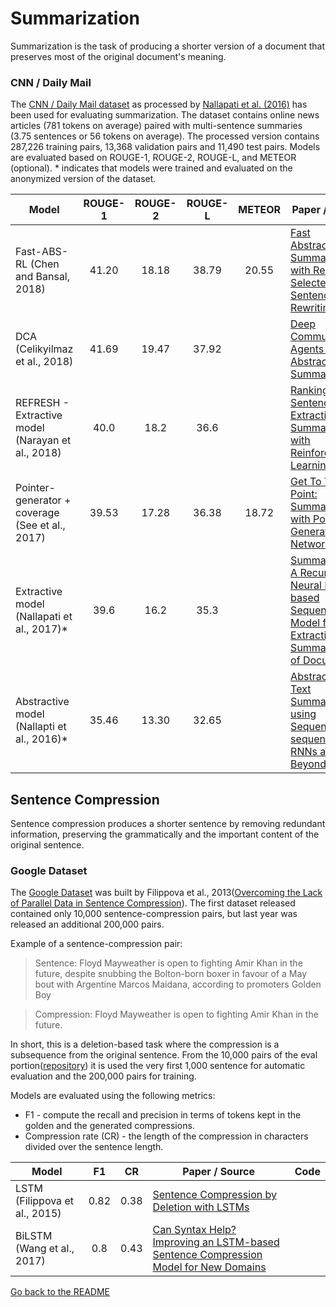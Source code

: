 # Summarization

Summarization is the task of producing a shorter version of a document that preserves most of the
original document's meaning.

### CNN / Daily Mail

The [CNN / Daily Mail dataset](https://arxiv.org/abs/1506.03340) as processed by 
[Nallapati et al. (2016)](http://www.aclweb.org/anthology/K16-1028) has been used
for evaluating summarization. The dataset contains online news articles (781 tokens 
on average) paired with multi-sentence summaries (3.75 sentences or 56 tokens on average).
The processed version contains 287,226 training pairs, 13,368 validation pairs and 11,490 test pairs.
Models are evaluated based on ROUGE-1, ROUGE-2, ROUGE-L, and METEOR (optional). * indicates that models
were trained and evaluated on the anonymized version of the dataset.

| Model           | ROUGE-1 | ROUGE-2 | ROUGE-L | METEOR | Paper / Source | Code |
| --------------- | :-----: | :-----: | :-----: | :----: | -------------- | ---- |
| Fast-ABS-RL (Chen and Bansal, 2018) | 41.20 | 18.18 | 38.79 | 20.55 | [Fast Abstractive Summarization with Reinforce-Selected Sentence Rewriting](https://arxiv.org/abs/1805.11080) | [Official](https://github.com/chenrocks/fast_abs_rl) |
| DCA (Celikyilmaz et al., 2018) | 41.69| 19.47 | 37.92 | | [Deep Communicating Agents for Abstractive Summarization](https://arxiv.org/abs/1803.10357) | |
| REFRESH - Extractive model (Narayan et al., 2018) | 40.0 | 18.2 | 36.6 | | [Ranking Sentences for Extractive Summarization with Reinforcement Learning](https://arxiv.org/pdf/1802.08636.pdf) | [Official](https://github.com/EdinburghNLP/Refresh) |
| Pointer-generator + coverage (See et al., 2017) | 39.53| 17.28 | 36.38 | 18.72 | [Get To The Point: Summarization with Pointer-Generator Networks](https://arxiv.org/abs/1704.04368) | [Official](https://github.com/abisee/pointer-generator) |
| Extractive model (Nallapati et al., 2017)* | ﻿39.6 | 16.2 | 35.3 | | [SummaRuNNer: A Recurrent Neural Network based Sequence Model for Extractive Summarization of Documents](https://arxiv.org/abs/1611.04230) | |
| Abstractive model (Nallapti et al., 2016)* | 35.46 | 13.30 | 32.65 | | [Abstractive Text Summarization using Sequence-to-sequence RNNs and Beyond](http://www.aclweb.org/anthology/K16-1028) | |

## Sentence Compression

Sentence compression produces a shorter sentence by removing redundant information,
preserving the grammatically and the important content of the original sentence. 

### Google Dataset

The [Google Dataset](https://github.com/google-research-datasets/sentence-compression) was built by Filippova et al., 2013([Overcoming the Lack of Parallel Data in Sentence Compression](https://www.aclweb.org/anthology/D/D13/D13-1155.pdf)). The first dataset released contained only 10,000 sentence-compression pairs, but last year was released an additional 200,000 pairs. 

Example of a sentence-compression pair:
> Sentence: Floyd Mayweather is open to fighting Amir Khan in the future, despite snubbing the Bolton-born boxer in favour of a May bout with Argentine Marcos Maidana, according to promoters Golden Boy

> Compression: Floyd Mayweather is open to fighting Amir Khan in the future. 

In short, this is a deletion-based task where the compression is a subsequence from the original sentence. From the 10,000 pairs of the eval portion([repository](https://github.com/google-research-datasets/sentence-compression/tree/master/data)) it is used the very first 1,000 sentence for automatic evaluation and the 200,000 pairs for training.

Models are evaluated using the following metrics:
* F1 - compute the recall and precision in terms of tokens kept in the golden and the generated compressions.
* Compression rate (CR) - the length of the compression in characters divided over the sentence length. 

| Model           | F1 | CR |Paper / Source | Code |
| -------------   | :-----:| --- | --- | --- |
| LSTM (Filippova et al., 2015) | 0.82 | 0.38 | [Sentence Compression by Deletion with LSTMs](https://research.google.com/pubs/archive/43852.pdf) | |
| BiLSTM (Wang et al., 2017) | 0.8 | 0.43 | [Can Syntax Help? Improving an LSTM-based Sentence Compression Model for New Domains](www.aclweb.org/anthology/P17-1127) |  |

[Go back to the README](README.md)
